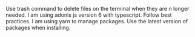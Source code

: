 Use trash command to delete files on the terminal when they are n longer needed.
I am using adonis js version 6 with typescript. Follow best practices. 
I am using yarn to manage packages.
Use the latest version of packages when installing.